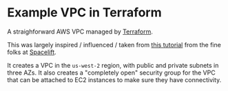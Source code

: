 # Example VPC in Terraform

A straighforward AWS VPC managed by
[Terraform](https://www.terraform.io).

This was largely inspired / influenced / taken from [this
tutorial](https://spacelift.io/blog/terraform-aws-vpc) from the fine
folks at [Spacelift](https://spacelift.io/).

It creates a VPC in the `us-west-2` region, with public and private
subnets in three AZs. It also creates a "completely open" security
group for the VPC that can be attached to EC2 instances to make sure
they have connectivity.

